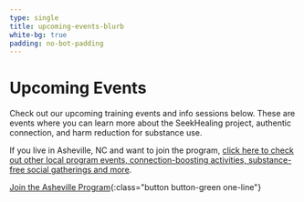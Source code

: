 ```yaml
---
type: single
title: upcoming-events-blurb
white-bg: true
padding: no-bot-padding
---
```


# Upcoming Events

Check out our upcoming training events and info sessions below. These are events where you can learn more about the SeekHealing project, authentic connection, and harm reduction for substance use.

If you live in Asheville, NC and want to join the program, [click here to check out other local program events, connection-boosting activities, substance-free social gatherings and more](/calendar/).

[Join the Asheville Program](/calendar/){:class="button button-green one-line"}
